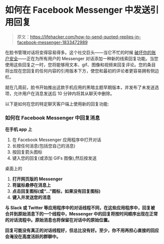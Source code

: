 # 如何在 Facebook Messenger 中发送引用回复

> 原文：<https://lifehacker.com/how-to-send-quoted-replies-in-facebook-messenger-1833472989>

在脸书管理对话将变得容易得多。这个社交巨头——当它不忙的时候 [破坏你的账户安全](https://gizmodo.com/facebook-stored-hundreds-of-millions-of-passwords-acces-1833466094)——正在为所有用户的 Messenger 对话添加一种新的线索回复功能。当您使用这些回复之一时，您将能够用文本、gif、图像和视频来回复评论。您的条目将出现在您回复的任何内容的引用版本下方，使您和最初的评论者更容易拥有侧边栏。



就在几周前，脸书开始推出这款手机应用的黑暗主题早期版本，并发布了未发送选项，允许用户在消息发送后 10 分钟内将其从聊天中删除。

以下是如何在您的特定聊天客户端上使用新的回复功能:

### 如何在 Facebook Messenger 中回复消息

**在手机 app 上**

1.  在 Facebook Messenger 应用程序中打开对话
2.  长按任何消息(包括您自己的消息)
3.  按回复箭头图标
4.  键入您的回复(或添加 GIFs 图像),然后按发送

桌面上的

1.  **打开网页版的 Messenger**
2.  **将鼠标悬停在消息上**
3.  **点击回复图标(或“...”图标，如果没有回复图标)**
4.  **键入并发送您的消息**

**与 Slack 或 Twitter 等应用程序中的对话线程不同，在这些应用程序中，回复被合并到原始消息下的一个线程中，Messenger 中的回复将按时间顺序出现在正常的对话流程中。原始消息也将保留在对话中的原始位置。** 

**回复可能没有真正的对话线程好，但总比没有好。至少，你不用再担心直接的回应会淹没在高度活跃的群聊中。**